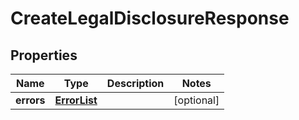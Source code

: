 # CreateLegalDisclosureResponse

## Properties
Name | Type | Description | Notes
------------ | ------------- | ------------- | -------------
**errors** | [**ErrorList**](ErrorList.md) |  |  [optional]
